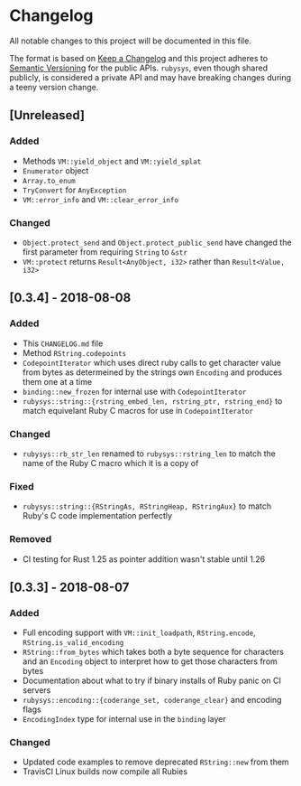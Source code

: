 # Changelog
All notable changes to this project will be documented in this file.

The format is based on [Keep a Changelog](http://keepachangelog.com/en/1.0.0/)
and this project adheres to [Semantic Versioning](http://semver.org/spec/v2.0.0.html)
for the public APIs. `rubysys`, even though shared publicly, is considered a private
API and may have breaking changes during a teeny version change.

## [Unreleased]
### Added
- Methods `VM::yield_object` and `VM::yield_splat`
- `Enumerator` object
- `Array.to_enum`
- `TryConvert` for `AnyException`
- `VM::error_info` and `VM::clear_error_info`

### Changed
- `Object.protect_send` and `Object.protect_public_send` have changed the
  first parameter from requiring `String` to `&str`
- `VM::protect` returns `Result<AnyObject, i32>` rather than `Result<Value, i32>`

## [0.3.4] - 2018-08-08
### Added
- This `CHANGELOG.md` file
- Method `RString.codepoints`
- `CodepointIterator` which uses direct ruby calls to get character value
  from bytes as determeined by the strings own `Encoding` and produces
  them one at a time
- `binding::new_frozen` for internal use with `CodepointIterator`
- `rubysys::string::{rstring_embed_len, rstring_ptr, rstring_end}` to
  match equivelant Ruby C macros for use in `CodepointIterator`

### Changed
- `rubysys::rb_str_len` renamed to `rubysys::rstring_len` to match the name
  of the Ruby C macro which it is a copy of
 
### Fixed
- `rubysys::string::{RStringAs, RStringHeap, RStringAux}` to match Ruby's
  C code implementation perfectly

### Removed
- CI testing for Rust 1.25 as pointer addition wasn't stable until 1.26

## [0.3.3] - 2018-08-07
### Added
- Full encoding support with `VM::init_loadpath`, `RString.encode`,
  `RString.is_valid_encoding`
- `RString::from_bytes` which takes both a byte sequence for characters
  and an `Encoding` object to interpret how to get those characters from bytes
- Documentation about what to try if binary installs of Ruby panic on CI
  servers
- `rubysys::encoding::{coderange_set, coderange_clear}` and encoding flags
- `EncodingIndex` type for internal use in the `binding` layer

### Changed
- Updated code examples to remove deprecated `RString::new` from them
- TravisCI Linux builds now compile all Rubies
